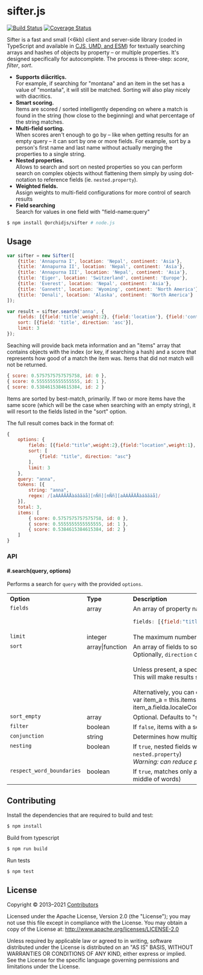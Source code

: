 # sifter.js
[![Build Status](https://travis-ci.org/orchidjs/sifter.js.svg)](https://travis-ci.org/orchidjs/sifter.js)
[![Coverage Status](http://img.shields.io/coveralls/orchidjs/sifter.js/master.svg?style=flat)](https://coveralls.io/r/orchidjs/sifter.js)


Sifter is a fast and small (<6kb) client and server-side library (coded in TypeScript and available in [CJS, UMD, and ESM](https://irian.to/blogs/what-are-cjs-amd-umd-and-esm-in-javascript/)) for textually searching arrays and hashes of objects by property – or multiple properties. It's designed specifically for autocomplete. The process is three-step: *score*, *filter*, *sort*.

* **Supports díåcritîçs.**<br>For example, if searching for "montana" and an item in the set has a value of "montaña", it will still be matched. Sorting will also play nicely with diacritics.
* **Smart scoring.**<br>Items are scored / sorted intelligently depending on where a match is found in the string (how close to the beginning) and what percentage of the string matches.
* **Multi-field sorting.**<br>When scores aren't enough to go by – like when getting results for an empty query – it can sort by one or more fields. For example, sort by a person's first name and last name without actually merging the properties to a single string.
* **Nested properties.**<br>Allows to search and sort on nested properties so you can perform search on complex objects without flattening them simply by using dot-notation to reference fields (ie. `nested.property`).
* **Weighted fields.**<br>Assign weights to multi-field configurations for more control of search results
* **Field searching**<br>Search for values in one field with "field-name:query"


```sh
$ npm install @orchidjs/sifter # node.js
```

## Usage

```js
var sifter = new Sifter([
	{title: 'Annapurna I', location: 'Nepal', continent: 'Asia'},
	{title: 'Annapurna II', location: 'Nepal', continent: 'Asia'},
	{title: 'Annapurna III', location: 'Nepal', continent: 'Asia'},
	{title: 'Eiger', location: 'Switzerland', continent: 'Europe'},
	{title: 'Everest', location: 'Nepal', continent: 'Asia'},
	{title: 'Gannett', location: 'Wyoming', continent: 'North America'},
	{title: 'Denali', location: 'Alaska', continent: 'North America'}
]);

var result = sifter.search('anna', {
	fields: [{field:'title',weight:2}, {field:'location'}, {field:'continent',weight:0.5}],
	sort: [{field: 'title', direction: 'asc'}],
	limit: 3
});
```

Seaching will provide back meta information and an "items" array that contains objects with the index (or key, if searching a hash) and a score that represents how good of a match the item was. Items that did not match will not be returned.

```js
{ score: 0.5757575757575758, id: 0 },
{ score: 0.5555555555555555, id: 1 },
{ score: 0.5384615384615384, id: 2 }
```

Items are sorted by best-match, primarily. If two or more items have the same score (which will be the case when searching with an empty string), it will resort to the fields listed in the "sort" option.

The full result comes back in the format of:

```js
{
	options: {
		fields: [{field:"title",weight:2},{field:"location",weight:1}, {field:"continent",weight:0.5}],
		sort: [
			{field: "title", direction: "asc"}
		],
		limit: 3
	},
	query: "anna",
	tokens: [{
		string: "anna",
		regex: /[aÀÁÂÃÄÅàáâãäå][nÑñ][nÑñ][aÀÁÂÃÄÅàáâãäå]/
	}],
	total: 3,
	items: [
		{ score: 0.5757575757575758, id: 0 },
     	{ score: 0.5555555555555555, id: 1 },
     	{ score: 0.5384615384615384, id: 2 }
	]
}
```

### API

#### #.search(query, options)

Performs a search for `query` with the provided `options`.

<table width="100%">
	<tr>
		<th align="left">Option</th>
		<th align="left">Type</th>
		<th align="left" width="100%">Description</th>
	</tr>
	<tr>
		<td valign="top"><code>fields</code></td>
		<td valign="top">array</td>
		<td valign="top">An array of property names and optional weights to be searched.
		
```js
fields: [{field:"title",weight:2},{field:"location",weight:1}, {field:"continent",weight:0.5}],
```
</td>
	</tr>
	<tr>
		<td valign="top"><code>limit</code></td>
		<td valign="top">integer</td>
		<td valign="top">The maximum number of results to return.</td>
	</tr>
	<tr>
		<td valign="top"><code>sort</code></td>
		<td valign="top">array|function</td>
		<td valign="top">
		An array of fields to sort by. 
		Each item should be an object containing at least a <code>"field"</code> property. Optionally, <code>direction</code> can be set to <code>"asc"</code> or <code>"desc"</code>. 
		The order of the array defines the sort precedence.
		<br/><br/>		
		Unless present, a special <code>"$score"</code> property will be automatically added to the beginning of the sort list. 
		This will make results sorted primarily by match quality (descending).
		<br/><br/>
		Alternatively, you can define a callback function to handle sorting. For example:
```js
sort: function(a,b){
	var item_a = this.items[a.id];
	var item_b = this.items[b.id];
	return item_a.fielda.localeCompare(item_b.fielda);
},
```
</td>
	</tr>
	<tr>
		<td valign="top"><code>sort_empty</code></td>
		<td valign="top">array</td>
		<td valign="top">Optional. Defaults to "sort" setting. If provided, these sort settings are used when no query is present.</td>
	</tr>
	<tr>
		<td valign="top"><code>filter</code></td>
		<td valign="top">boolean</td>
		<td valign="top">If <code>false</code>, items with a score of zero will <em>not</em> be filtered out of the result-set.</td>
	</tr>
	<tr>
		<td valign="top"><code>conjunction</code></td>
		<td valign="top">string</td>
		<td valign="top">Determines how multiple search terms are joined (<code>"and"</code> or <code>"or"</code>, defaults to <code>"or"</code>).</td>
	</tr>
	<tr>
		<td valign="top"><code>nesting</code></td>
		<td valign="top">boolean</td>
		<td valign="top">If <code>true</code>, nested fields will be available for search and sort using dot-notation to reference them (e.g. <code>nested.property</code>)<br><em>Warning: can reduce performance</em></td>
	</tr>
	<tr>
		<td valign="top"><code>respect_word_boundaries</code></td>
		<td valign="top">boolean</td>
		<td valign="top">If <code>true</code>, matches only at start of word boundaries (e.g. the beginning of words, instead of matching the middle of words)</td>
	</tr>
</table>


## Contributing

Install the dependencies that are required to build and test:

```sh
$ npm install
```

Build from typescript
```sh
$ npm run build
```

Run tests
```sh
$ npm test
```

## License

Copyright &copy; 2013–2021 [Contributors](https://github.com/orchidjs/sifter.js/graphs/contributors)

Licensed under the Apache License, Version 2.0 (the "License"); you may not use this file except in compliance with the License. You may obtain a copy of the License at: http://www.apache.org/licenses/LICENSE-2.0

Unless required by applicable law or agreed to in writing, software distributed under the License is distributed on an "AS IS" BASIS, WITHOUT WARRANTIES OR CONDITIONS OF ANY KIND, either express or implied. See the License for the specific language governing permissions and limitations under the License.
